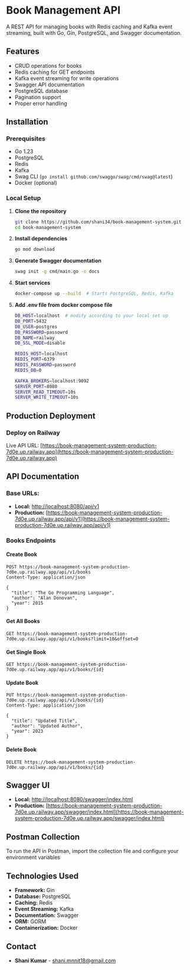 # Book Management API

A REST API for managing books with Redis caching and Kafka event streaming, built with Go, Gin, PostgreSQL, and Swagger documentation.

## Features

- CRUD operations for books
- Redis caching for GET endpoints
- Kafka event streaming for write operations
- Swagger API documentation
- PostgreSQL database
- Pagination support
- Proper error handling

## Installation

### Prerequisites
- Go 1.23
- PostgreSQL
- Redis
- Kafka
- Swag CLI (`go install github.com/swaggo/swag/cmd/swag@latest`)
- Docker (optional)

### Local Setup

1. **Clone the repository**
   ```bash
   git clone https://github.com/shani34/book-management-system.git
   cd book-management-system
   ```

2. **Install dependencies**
   ```bash
   go mod download
   ```

3. **Generate Swagger documentation**
   ```bash
   swag init -g cmd/main.go -o docs
   ```

4. **Start services**
   ```bash
   docker-compose up --build  # Starts PostgreSQL, Redis, Kafka
   ```
5. **Add .env file from docker compose file**
    ```bash
   DB_HOST=localhost  # modify according to your local set up
   DB_PORT=5432
   DB_USER=postgres
   DB_PASSWORD=passowrd
   DB_NAME=railway
   DB_SSL_MODE=disable

   REDIS_HOST=localhost
   REDIS_PORT=6379
   REDIS_PASSWORD=password
   REDIS_DB=0

   KAFKA_BROKERS=localhost:9092
   SERVER_PORT=8080
   SERVER_READ_TIMEOUT=10s
   SERVER_WRITE_TIMEOUT=10s
    ```

## Production Deployment

### Deploy on Railway

Live API URL:
[https://book-management-system-production-7d0e.up.railway.app](https://book-management-system-production-7d0e.up.railway.app)


## API Documentation

### Base URLs:
- **Local:** [http://localhost:8080/api/v1](http://localhost:8080/api/v1)
- **Production:** [https://book-management-system-production-7d0e.up.railway.app/api/v1](https://book-management-system-production-7d0e.up.railway.app/api/v1)

### Books Endpoints

#### Create Book
```http
POST https://book-management-system-production-7d0e.up.railway.app/api/v1/books
Content-Type: application/json

{
  "title": "The Go Programming Language",
  "author": "Alan Donovan",
  "year": 2015
}
```

#### Get All Books
```http
GET https://book-management-system-production-7d0e.up.railway.app/api/v1/books?limit=10&offset=0
```

#### Get Single Book
```http
GET https://book-management-system-production-7d0e.up.railway.app/api/v1/books/{id}
```

#### Update Book
```http
PUT https://book-management-system-production-7d0e.up.railway.app/api/v1/books/{id}
Content-Type: application/json

{
  "title": "Updated Title",
  "author": "Updated Author",
  "year": 2023
}
```

#### Delete Book
```http
DELETE https://book-management-system-production-7d0e.up.railway.app/api/v1/books/{id}
```

## Swagger UI
- **Local:** [http://localhost:8080/swagger/index.html](http://localhost:8080/swagger/index.html)
- **Production:** [https://book-management-system-production-7d0e.up.railway.app/swagger/index.html](https://book-management-system-production-7d0e.up.railway.app/swagger/index.html)

## Postman Collection
To run the API in Postman, import the collection file and configure your environment variables 

## Technologies Used
- **Framework:** Gin
- **Database:** PostgreSQL
- **Caching:** Redis
- **Event Streaming:** Kafka
- **Documentation:** Swagger
- **ORM:** GORM
- **Containerization:** Docker


## Contact
- **Shani Kumar** - [shani.mnnit18@gmail.com](mailto:shani.mnnit18@gmail.com)


